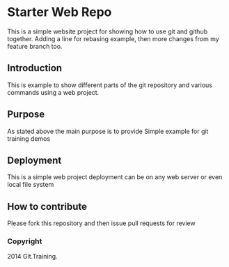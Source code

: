 # Starter Web Repo

This is a simple website project for showing 
how to use git and github together.
Adding a line for rebasing example,
then more changes from my feature branch too.

## Introduction

This is example to show different parts of the git
repository and various commands using a web project.

## Purpose

As stated above the main purpose is to provide 
Simple example for git training demos

## Deployment

This is a simple web project deployment can be on any 
web server or even local file system

## How to contribute

Please fork this repository and then issue
pull requests for review

### Copyright  

2014 Git.Training.